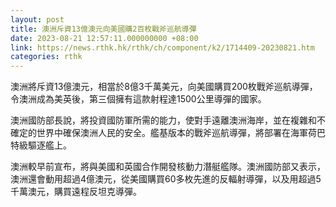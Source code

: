 ```yaml
---
layout: post
title: 澳洲斥資13億澳元向美國購2百枚戰斧巡航導彈
date: 2023-08-21 12:57:11.000000000 +08:00
link: https://news.rthk.hk/rthk/ch/component/k2/1714409-20230821.htm
categories: rthk
---
```


澳洲將斥資13億澳元，相當於8億3千萬美元，向美國購買200枚戰斧巡航導彈，令澳洲成為美英後，第三個擁有這款射程達1500公里導彈的國家。

澳洲國防部長說，將投資國防軍所需的能力，使對手遠離澳洲海岸，並在複雜和不確定的世界中確保澳洲人民的安全。艦基版本的戰斧巡航導彈，將部署在海軍荷巴特級驅逐艦上。

澳洲較早前宣布，將與美國和英國合作開發核動力潛艇艦隊。澳洲國防部又表示，澳洲還會動用超過4億澳元，從美國購買60多枚先進的反輻射導彈，以及用超過5千萬澳元，購買遠程反坦克導彈。
